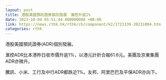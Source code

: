 ```yaml
---
layout: post
title: 港股美國預託證券個別發展　滙控升逾1%
date: 2023-10-04 05:51:44.000000000 +08:00
link: https://news.rthk.hk/rthk/ch/component/k2/1721339-20231004.htm
categories: rthk
---
```


港股美國預託證券(ADR)個別發展。

滙控ADR比本港昨日收市價升逾1%，以港元計折合報61.6元。美團及京東集團ADR亦微升。

騰訊、小米、工行及中行ADR都跌近1%。友邦、阿里巴巴及平保ADR亦向下。
